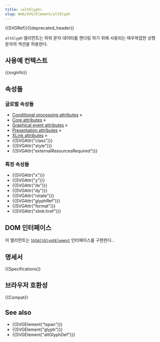 ```yaml
---
title: <altGlyph>
slug: Web/SVG/Element/altGlyph
---
```

{{SVGRef}}{{deprecated_header}}

`altGlyph` 엘리먼트는 하위 문자 데이타를 랜더링 하기 위해 사용되는 매우복잡한 상형문자의 섹션을 허용한다.

## 사용예 컨텍스트

{{svginfo}}

## 속성들

### 글로벌 속성들

- [Conditional processing attributes](/en-US/SVG/Attribute#ConditionalProccessing) »
- [Core attributes](/en-US/SVG/Attribute#Core) »
- [Graphical event attributes](/en-US/SVG/Attribute#GraphicalEvent) »
- [Presentation attributes](/en-US/SVG/Attribute#Presentation) »
- [XLink attributes](/en-US/SVG/Attribute#XLink) »
- {{SVGAttr("class")}}
- {{SVGAttr("style")}}
- {{SVGAttr("externalResourcesRequired")}}

### 특정 속성들

- {{SVGAttr("x")}}
- {{SVGAttr("y")}}
- {{SVGAttr("dx")}}
- {{SVGAttr("dy")}}
- {{SVGAttr("rotate")}}
- {{SVGAttr("glyphRef")}}
- {{SVGAttr("format")}}
- {{SVGAttr("xlink:href")}}

## DOM 인터페이스

이 엘리먼트는 [`SVGAltGlyphElement`](/en-US/docs/Web/API/SVGAltGlyphElement) 인터페이스를 구현한다..

## 명세서

{{Specifications}}

## 브라우저 호환성

{{Compat}}

## See also

- {{SVGElement("tspan")}}
- {{SVGElement("glyph")}}
- {{SVGElement("altGlyphDef")}}
